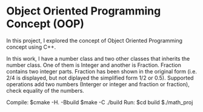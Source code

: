 # Object Oriented Programming Concept (OOP)

In this project, I explored the concept of Object Oriented Programming concept using C++.


In this work, I have a number class and two other classes that inherits the number class. One of them is Integer and another is Fraction. 
Fraction contains two integer parts. Fraction has been shown in the original form (i.e. 2/4 is displayed, but not diplayed the simplified form 1/2 or 0.5).
Supported operations add two numbers (Interger or integer and fraction or fraction), check equality of the numbers.



Compile:
$cmake -H. -Bbuild
$make -C ./build
Run:
$cd build
$./math_proj



